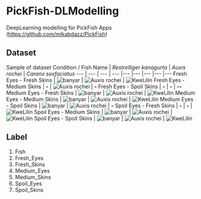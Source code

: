 # PickFish-DLModelling
DeepLearning modelling for PickFish Apps (https://github.com/mlkabdazz/PickFish)

## Dataset
Sample of dataset
Condition / Fish Name | _Restrelliger kanagurta_ | _Auxis rochei_ | _Caranx sexfaciatus_
--- | --- | --- | --- |--- |--- |--- |--- |---
Fresh Eyes - Fresh Skins | ![banyar](/assets/images/BR-FF.jpg) | ![Auxis rochei](/assets/images/TL-FF.jpg) | ![KweLilin](/assets/images/KL-FF.jpg)
Fresh Eyes - Medium Skins | **-** | ![Auxis rochei](/assets/images/TL-FM.jpg) | **-**
Fresh Eyes - Spoil Skins | **-** | **-** | **--**
Medium Eyes - Fresh Skins | ![banyar](/assets/images/BR-MF.jpg) | ![Auxis rochei](/assets/images/TL-MF.jpg) | ![KweLilin](/assets/images/KL-MF.jpg)
Medium Eyes - Medium Skins | ![banyar](/assets/images/BR-MM.jpg)  | ![Auxis rochei](/assets/images/TL-MM.jpg) | ![KweLilin](/assets/images/KL-MM.jpg)
Medium Eyes - Spoil Skins | ![banyar](/assets/images/BR-MS.jpg)  | ![Auxis rochei](/assets/images/TL-MS.jpg) | **-**
Spoil Eyes - Fresh Skins | **-** | **-** | ![KweLilin](/assets/images/KL-SF.jpg)
Spoil Eyes - Medium Skins | ![banyar](/assets/images/BR-SM.jpg) | ![Auxis rochei](/assets/images/TL-SM.jpg) | ![KweLilin](/assets/images/KL-SM.jpg)
Spoil Eyes - Spoil Skins | ![banyar](/assets/images/BR-SS.jpg) | ![Auxis rochei](/assets/images/TL-SS.jpg) | ![KweLilin](/assets/images/KL-SS.jpg)

## Label
1. Fish
2. Fresh_Eyes
3. Fresh_Skins
4. Medium_Eyes
5. Medium_Skins
6. Spoil_Eyes
7. Spoil_Skins
